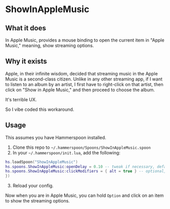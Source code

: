 # ShowInAppleMusic

## What it does

In Apple Music, provides a mouse binding to open the current item in "Apple Music," meaning, show streaming options.

## Why it exists

Apple, in their infinite wisdom, decided that streaming music in the Apple Music is a second-class citizen. Unlike in any other streaming app, if I want to listen to an album by an artist, I first have to right-click on that artist, then click on "Show in Apple Music," and then proceed to choose the album.

It's terrible UX.

So I vibe coded this workaround.

## Usage

This assumes you have Hammerspoon installed.

1. Clone this repo to `~/.hammerspoon/Spoons/ShowInAppleMusic.spoon`
2. In your `~/.hammerspoon/init.lua`, add the following:

```lua
hs.loadSpoon("ShowInAppleMusic")
hs.spoons.ShowInAppleMusic:openDelay = 0.10 -- tweak if necessary, defaults to 0.10
hs.spoons.ShowInAppleMusic:clickModifiers = { alt = true } -- optional, defaults to { alt = true }
})
```

3. Reload your config.

Now when you are in Apple Music, you can hold `Option` and click on an item to show the streaming options.
